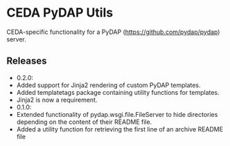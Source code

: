 # CEDA PyDAP Utils
CEDA-specific functionality for a PyDAP (https://github.com/pydap/pydap) server.

## Releases
- 0.2.0:
 - Added support for Jinja2 rendering of custom PyDAP templates.
 - Added templatetags package containing utility functions for templates.
 - Jinja2 is now a requirement.
- 0.1.0:
 - Extended functionality of pydap.wsgi.file.FileServer to hide directories
   depending on the content of their README file.
 - Added a utility function for retrieving the first line of an archive README
   file
